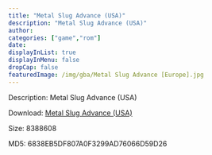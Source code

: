 ```yaml
---
title: "Metal Slug Advance (USA)"
description: "Metal Slug Advance (USA)"
author: 
categories: ["game","rom"]
date: 
displayInList: true
displayInMenu: false
dropCap: false
featuredImage: /img/gba/Metal Slug Advance [Europe].jpg
---
```


Description: Metal Slug Advance (USA)

Download: <a style="text-decoration:underline;" href="https://mega.nz/#!6fIika7S!tfbwHID7bMrCaG9Zj_hdNz8r-LHEuefgmZ-VSrqdjcg" target = "_blank" rel = "nofollow" > Metal Slug Advance (USA)</a>

Size: 8388608

MD5: 6838EB5DF807A0F3299AD76066D59D26

